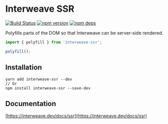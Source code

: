 # Interweave SSR

[![Build Status](https://github.com/milesj/interweave/workflows/Build/badge.svg)](https://github.com/milesj/interweave/actions?query=branch%3Amaster)
[![npm version](https://badge.fury.io/js/interweave-ssr.svg)](https://www.npmjs.com/package/interweave-ssr)
[![npm deps](https://david-dm.org/milesj/interweave.svg?path=packages/emoji)](https://www.npmjs.com/package/interweave-ssr)

Polyfills parts of the DOM so that Interweave can be server-side rendered.

```ts
import { polyfill } from 'interweave-ssr';

polyfill();
```

## Installation

```
yarn add interweave-ssr --dev
// Or
npm install interweave-ssr --save-dev
```

## Documentation

[https://interweave.dev/docs/ssr](https://interweave.dev/docs/ssr)
